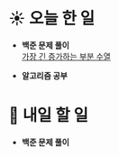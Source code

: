 # ☀️ 오늘 한 일

- **백준 문제 풀이**<br>
 [가장 긴 증가하는 부분 수열](https://www.acmicpc.net/problem/11053)

- **알고리즘 공부**

# 🚩 내일 할 일

- **백준 문제 풀이**
